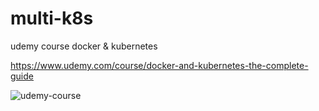 # multi-k8s
udemy course docker &amp; kubernetes 

https://www.udemy.com/course/docker-and-kubernetes-the-complete-guide


![udemy-course](https://i.imgur.com/oqySmlP.png)
